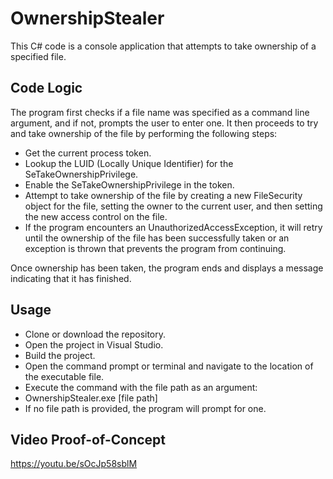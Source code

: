 # OwnershipStealer

This C# code is a console application that attempts to take ownership of a specified file.

## Code Logic
The program first checks if a file name was specified as a command line argument, and if not, prompts the user to enter one. It then proceeds to try and take ownership of the file by performing the following steps:

* Get the current process token.
* Lookup the LUID (Locally Unique Identifier) for the SeTakeOwnershipPrivilege.
* Enable the SeTakeOwnershipPrivilege in the token.
* Attempt to take ownership of the file by creating a new FileSecurity object for the file, setting the owner to the current user, and then setting the new access control on the file.
* If the program encounters an UnauthorizedAccessException, it will retry until the ownership of the file has been successfully taken or an exception is thrown that prevents the program from continuing.

Once ownership has been taken, the program ends and displays a message indicating that it has finished.

## Usage
* Clone or download the repository.
* Open the project in Visual Studio.
* Build the project.
* Open the command prompt or terminal and navigate to the location of the executable file.
* Execute the command with the file path as an argument:
* OwnershipStealer.exe [file path]
* If no file path is provided, the program will prompt for one.

## Video Proof-of-Concept
https://youtu.be/sOcJp58sblM
